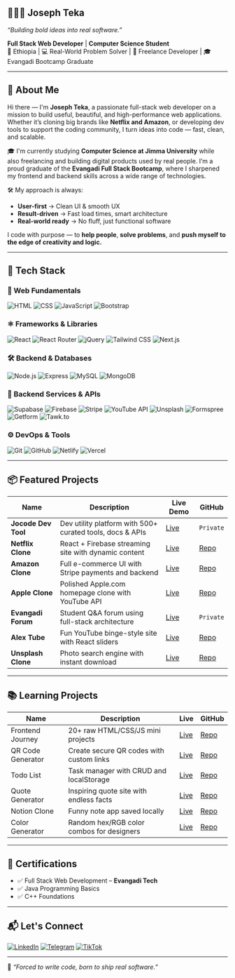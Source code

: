 ## 👨🏽‍💻 Joseph Teka  
_“Building bold ideas into real software.”_

**Full Stack Web Developer** | **Computer Science Student**  
📍 Ethiopia | 💻 Real-World Problem Solver | 🚀 Freelance Developer | 🎓 Evangadi Bootcamp Graduate

---

## 🧠 About Me

Hi there — I'm **Joseph Teka**, a passionate full-stack web developer on a mission to build useful, beautiful, and high-performance web applications. Whether it’s cloning big brands like **Netflix and Amazon**, or developing dev tools to support the coding community, I turn ideas into code — fast, clean, and scalable.

🎓 I'm currently studying **Computer Science at Jimma University** while also freelancing and building digital products used by real people. I’m a proud graduate of the **Evangadi Full Stack Bootcamp**, where I sharpened my frontend and backend skills across a wide range of technologies.

🛠️ My approach is always:
- **User-first** → Clean UI & smooth UX  
- **Result-driven** → Fast load times, smart architecture  
- **Real-world ready** → No fluff, just functional software

I code with purpose — to **help people**, **solve problems**, and **push myself to the edge of creativity and logic.**

---



## 🚀 Tech Stack

### 🧱 Web Fundamentals  
![HTML](https://img.shields.io/badge/HTML-E34F26?style=for-the-badge&logo=html5&logoColor=white)
![CSS](https://img.shields.io/badge/CSS-1572B6?style=for-the-badge&logo=css3&logoColor=white)
![JavaScript](https://img.shields.io/badge/JavaScript-F7DF1E?style=for-the-badge&logo=javascript&logoColor=black)
![Bootstrap](https://img.shields.io/badge/Bootstrap-563D7C?style=for-the-badge&logo=bootstrap&logoColor=white)

### ⚛️ Frameworks & Libraries  
![React](https://img.shields.io/badge/React-61DAFB?style=for-the-badge&logo=react&logoColor=black)
![React Router](https://img.shields.io/badge/React%20Router-CA4245?style=for-the-badge&logo=reactrouter&logoColor=white)
![jQuery](https://img.shields.io/badge/jQuery-0769AD?style=for-the-badge&logo=jquery&logoColor=white)
![Tailwind CSS](https://img.shields.io/badge/TailwindCSS-38B2AC?style=for-the-badge&logo=tailwind-css&logoColor=white)
![Next.js](https://img.shields.io/badge/Next.js-000000?style=for-the-badge&logo=nextdotjs&logoColor=white)

### 🛠 Backend & Databases  
![Node.js](https://img.shields.io/badge/Node.js-339933?style=for-the-badge&logo=node-dot-js&logoColor=white)
![Express](https://img.shields.io/badge/Express.js-000000?style=for-the-badge&logo=express&logoColor=white)
![MySQL](https://img.shields.io/badge/MySQL-00758F?style=for-the-badge&logo=mysql&logoColor=white)
![MongoDB](https://img.shields.io/badge/MongoDB-4EA94B?style=for-the-badge&logo=mongodb&logoColor=white)

### 🔌 Backend Services & APIs  
![Supabase](https://img.shields.io/badge/Supabase-3ECF8E?style=for-the-badge&logo=supabase&logoColor=white)
![Firebase](https://img.shields.io/badge/Firebase-FFCA28?style=for-the-badge&logo=firebase&logoColor=black)
![Stripe](https://img.shields.io/badge/Stripe-635BFF?style=for-the-badge&logo=stripe&logoColor=white)
![YouTube API](https://img.shields.io/badge/YouTube%20API-FF0000?style=for-the-badge&logo=youtube&logoColor=white)
![Unsplash](https://img.shields.io/badge/Unsplash-000000?style=for-the-badge&logo=unsplash&logoColor=white)
![Formspree](https://img.shields.io/badge/Formspree-FF4F64?style=for-the-badge&logo=maildotru&logoColor=white)
![Getform](https://img.shields.io/badge/Getform-000000?style=for-the-badge&logo=maildotru&logoColor=white)
![Tawk.to](https://img.shields.io/badge/Tawk.to-2CB67D?style=for-the-badge&logo=tawk-dot-to&logoColor=white)

### ⚙️ DevOps & Tools  
![Git](https://img.shields.io/badge/Git-F05032?style=for-the-badge&logo=git&logoColor=white)
![GitHub](https://img.shields.io/badge/GitHub-000?style=for-the-badge&logo=github&logoColor=white)
![Netlify](https://img.shields.io/badge/Netlify-00C7B7?style=for-the-badge&logo=netlify&logoColor=white)
![Vercel](https://img.shields.io/badge/Vercel-000000?style=for-the-badge&logo=vercel&logoColor=white)

---

## 📦 Featured Projects

| Name | Description | Live Demo | GitHub |
|------|-------------|-----------|--------|
| **Jocode Dev Tool** | Dev utility platform with 500+ curated tools, docs & APIs | [Live](https://jocode-devtools.netlify.app/) | `Private` |
| **Netflix Clone** | React + Firebase streaming site with dynamic content | [Live](https://net-dist.vercel.app/) | [Repo](https://github.com/Josy216/netflix) |
| **Amazon Clone** | Full e-commerce UI with Stripe payments and backend | [Live](https://distt-his-git-main-josy216s-projects.vercel.app/#/) | [Repo](https://github.com/Josy216/AmazonBackend) |
| **Apple Clone** | Polished Apple.com homepage clone with YouTube API | [Live](https://jotekasap-le.netlify.app/) | [Repo](https://github.com/Josy216/Apple) |
| **Evangadi Forum** | Student Q&A forum using full-stack architecture | [Live](https://evanforum.com/) | `Private` |
| **Alex Tube** | Fun YouTube binge-style site with React sliders | [Live](https://alexfegegfegeg.netlify.app/) | [Repo](https://github.com/Josy216/netflix) |
| **Unsplash Clone** | Photo search engine with instant download | [Live](https://joseph-unsplash.netlify.app/) | [Repo](https://github.com/Josy216/Joseph-unsplash-API) |

---

## 📚 Learning Projects

| Name | Description | Live | GitHub |
|------|-------------|------|--------|
| Frontend Journey | 20+ raw HTML/CSS/JS mini projects | [Live](https://josteka.netlify.app/) | [Repo](https://github.com/josephteka/color-generator) |
| QR Code Generator | Create secure QR codes with custom links | [Live](https://jo-qr-code.netlify.app/) | [Repo](https://github.com/Josy216/final-port) |
| Todo List | Task manager with CRUD and localStorage | [Live](https://joseph-todo.netlify.app/) | [Repo](https://github.com/josephteka/quote-generator) |
| Quote Generator | Inspiring quote site with endless facts | [Live](https://dailquote.netlify.app/) | [Repo](https://github.com/Josy216/Generator-Qoute) |
| Notion Clone | Funny note app saved locally | [Live](https://my-notion-five-rust.vercel.app/) | [Repo](https://github.com/Josy216/my-notion) |
| Color Generator | Random hex/RGB color combos for designers | [Live](https://josy-hex-code.netlify.app/) | [Repo](https://github.com/Josy216/hexa-color-code) |

---

## 📜 Certifications

- ✅ Full Stack Web Development – **Evangadi Tech**
- ✅ Java Programming Basics  
- ✅ C++ Foundations

---
## 📬 Let's Connect

[![LinkedIn](https://img.shields.io/badge/LinkedIn-0077B5?style=flat-square&logo=linkedin&logoColor=white)](https://linkedin.com/in/joseph-teka-271661309)
[![Telegram](https://img.shields.io/badge/Telegram-2CA5E0?style=flat-square&logo=telegram&logoColor=white)](https://t.me/josephteka)
[![TikTok](https://img.shields.io/badge/TikTok-000000?style=flat-square&logo=tiktok&logoColor=white)](https://www.tiktok.com/@jocode216)

---

🧠 _“Forced to write code, born to ship real software.”_
